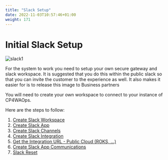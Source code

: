 ```yaml
---
title: "Slack Setup"
date: 2022-11-03T10:57:46+01:00
weight: 171
---
```



# Initial Slack Setup



![slack1](/cp4waiops-training/pics/55_slack_story.png)


For the system to work you need to setup your own secure gateway and slack workspace. It is suggested that you do this within the public slack so that you can invite the customer to the experience as well. It also makes it easier for is to release this image to Business partners

You will need to create your own workspace to connect to your instance of CP4WAOps.


Here are the steps to follow:

1. [Create Slack Workspace](../1_slack_workspace)
1. [Create Slack App](../2_slack_app_create)
1. [Create Slack Channels](../3_slack_channel)
1. [Create Slack Integration](../4_slack_integrate)
1. [Get the Integration URL - Public Cloud (ROKS, ...)](../5_slack_url_public)
1. [Create Slack App Communications](../6_slack_app_integration)
1. [Slack Reset](../7_slack_reset)




